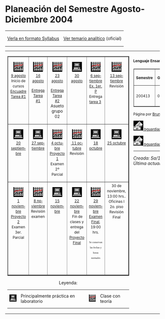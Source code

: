 # Planeación del Semestre Agosto-Diciembre 2004

<div align="center">

<center>

<table cellpadding="2" border="0">

<tbody>

<tr>

<td>

[Verla en formato Syllabus](syllabus.md)

</td>

<td>

[Ver temario analítico](temario.md) (oficial)</td>

</tr>

</tbody>

</table>

</center>

</div>

<table cellpadding="2" border="0">

<tbody>

<tr>

<td valign="top" align="center">

<table width="442" cellpadding="2" border="2">

<tbody>

<tr>

<td width="58" valign="top" align="center">

[<small>![](../images/califica.jpg)  
<span lang="es-mx">9 agosto</span></small>](Sesiones/sv01.md)<small>  
Inicio de cursos  
[Encuadre  
](Encuadre/sv00.md)</small>[<small>Tarea #1</small>](Actividades/actv01.md)

</td>

<td width="57" valign="top" align="center">

<small>

[![](../images/califica.jpg)  
<span lang="es-mx">16 agosto</span>](Sesiones/sv02.md)</small>

<small>

[Entrega Tarea #1](Actividades/actv01.md)</small>

</td>

<td width="52" valign="top" align="center"><small>

[![](../images/califica.jpg)  
<span lang="es-mx">23 agosto</span>](Sesiones/sv03.md)</small>  
<small>

[Entrega Tarea #2](Actividades/actv02.md)</small><span lang="es-mx"><font size="2">  
Asueto grupo 02</font></span></td>

<td width="64" valign="top" align="center">

<small>

[![](../images/Pc.gif)  
<span lang="es-mx">30 agosto</span>](Sesiones/sv04.md)</small>

</td>

<td width="92" valign="top" align="center">

<small>

[![](../images/califica.jpg)  
<span lang="es-mx">6 septiembre</span>  
Ex. 1er. P](sesiones/sv05.md)  
</small><small>Entrega [tarea 3](Actividades/tarea3.mdl) </small>

</td>

<td width="65" valign="top" align="center">

<small>[![](../images/califica.jpg)  
<span lang="es-mx">13 septiembre</span>](sesiones/sv06.md)</small>  
<small>Revisión</small><small>  
</small>

</td>

</tr>

<tr>

<td width="58" valign="top" align="center"><small>

[![](../images/Pc.gif)  
<span lang="en-us">20 septiembre</span>](Sesiones/sv07.md)</small></td>

<td width="57" valign="top" align="center">

[<small>![](../images/Pc.gif)  
<span lang="es-mx">27 septiembre</span></small>](Sesiones/sv08.md)<small>  
 </small></td>

<td width="52" valign="top" align="center"><small>

[![](../images/califica.jpg)  
<span lang="es-mx">4 octubre</span>](sesiones/sv09.md)<span lang="en-us">  
</span>
[Proyecto 1](proyectos/proy1Ene03.md)  
Examen 2º Parcial</small></td>

<td width="64" valign="top" align="center">

[<small>![](../images/califica.jpg)  
<span lang="es-mx"> 11 octubre</span></small>](Sesiones/sv10.md)<small>  
Revisión</small></td>

<td width="92" valign="top" align="center">

<small>

[![](../images/pc.gif)  
<span lang="es-mx">18 octubre</span>](Sesiones/sv11.md)</small></td>

<td width="65" valign="top" align="center"><small>

[![](../images/pc.gif)](Sesiones/sv13.md)  
<span lang="en-us">[25 octubre](Sesiones/sv12.md)</span></small></td>

</tr>

<tr>

<td width="58" valign="top" align="center"><small>

[![](../images/califica.jpg)  
<span lang="en-us">1 noviembre</span>](Sesiones/sv13.md)</small>  
<small>[Proyecto 2](proyectos/proy2.md)  
Examen 3er. Parcia<span lang="en-us">l</span></small></td>


<td width="57" valign="top" align="center">

[<small>![](../images/califica.jpg)  
<span lang="es-mx">8 noviembre</span></small>](Sesiones/sv14.md)  
<small>Revisión  
<span lang="es-mx">examen</span></small></td>

<td width="52" valign="top" align="center">

[<small>![](../images/pc.gif)  
<span lang="en-us">15 noviembre</span></small>](Sesiones/sv15.md)  
 </td>

<td width="92" valign="top" align="center">

[<small>![](../images/pc.gif)  
<span lang="en-us">22 noviembre</span></small>](Sesiones/sv15.md)  
<small> Fin de clases <span lang="en-us"></span> y entrega del  
[Proyecto Final](proyectos/proyfin.md)</small></td>

<td width="65" valign="top" align="center">

<small>

[![](../images/califica.jpg)  
<span lang="en-us">29 noviembre</span>  
Examen Final](Sesiones/sv17.md), 19:00 hrs.</small>

<small><blink><small><small><font face="Arial Black">Se conservan las fechas y horas normales</font></small></small></blink></small>

 </td>

<td width="65" valign="top" align="center"><small>30 de noviembre, 13:00 hrs..  
Oficinas I 2o. piso  
Revisión Final</small></td>

</tr>

</tbody>

</table>

Leyenda:

<table border="0">

<tbody>

<tr>

<td>

![](../images/Pc.gif)</td>

<td>Principalmente práctica en laboratorio</td>

<td>

![](../images/califica.jpg)</td>

<td>Clase con teoría</td>

</tr>

</tbody>

</table>

</td>

<td valign="top">

#### <small>Lenguaje Ensamblador Grupo<span lang="es-mx">s</span> 1</small>

<table cellpadding="2" border="1">

<tbody>

<tr>

<th>

<small>Semestre</small>

</th>

<th>

<small>Grupo</small>

</th>

<th>

<small>Horario</small>

</th>

<th>

<small>Salón</small>

</th>

</tr>

<tr>

<td>

<small>2004<span lang="en-us">13</span></small>

</td>

<td>

<small>01</small>

</td>

<td>

<span lang="en-us"><font size="2">Lunes</font></span> <small>19-22</small>

</td>

<td><small>SC09</small></td>

</tr>

</tbody>

</table>

<small>

Página por [Bruno Guardia Robles](../index.md).</small>

<small>

[![Correo](../images/mail.gif) bguardia@itesm.mx](mailto:bguardia@itesm.mx)</small>

<small>

[![Correo](../images/mail.gif) bguardia@sinergia-web.com.mx](mailto:bguardia@sinergia-web.com.mx)</small>

* * *

_Creada: Sa/18/ene/97_  
_Última actualización: <font size="2" face="Arial"><script language="JavaScript"><!-- hide script from old browsers document.write(document.lastModified) // end hiding contents --></script></font>_

</td>

</tr>

</tbody>

</table>